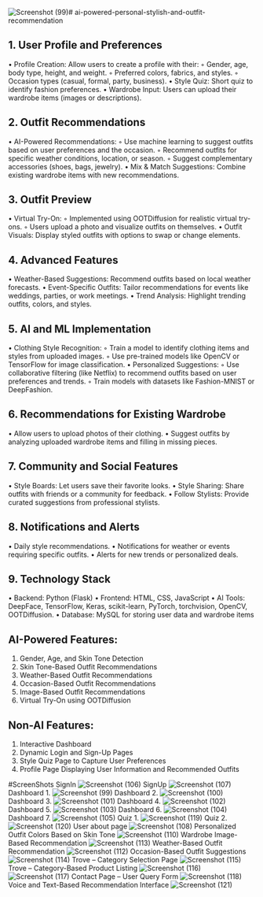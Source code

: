 ![Screenshot (99)](https://github.com/user-attachments/assets/f14c77a2-d7da-4922-8655-9eaf4988b4c1)# ai-powered-personal-stylish-and-outfit-recommendation

## 1. User Profile and Preferences 
• Profile Creation: Allow users to create a profile with 
their: 
◦ Gender, age, body type, height, and weight. 
◦ Preferred colors, fabrics, and styles. 
◦ Occasion types (casual, formal, party, business). 
• Style Quiz: Short quiz to identify fashion preferences. 
• Wardrobe Input: Users can upload their wardrobe 
items (images or descriptions). 
## 2. Outfit Recommendations 
• AI-Powered Recommendations: 
◦ Use machine learning to suggest outfits based on 
user preferences and the occasion. 
◦ Recommend outfits for specific weather 
conditions, location, or season. 
◦ Suggest complementary accessories (shoes, bags, 
jewelry). 
• Mix & Match Suggestions: Combine existing 
wardrobe items with new recommendations. 
## 3. Outfit Preview 
• Virtual Try-On: 
◦ Implemented using OOTDiffusion for realistic 
virtual try-ons. 
◦ Users upload a photo and visualize outfits on 
themselves. 
• Outfit Visuals: Display styled outfits with options to 
swap or change elements. 
## 4. Advanced Features 
• Weather-Based Suggestions: Recommend outfits 
based on local weather forecasts. 
• Event-Specific Outfits: Tailor recommendations for 
events like weddings, parties, or work meetings. 
• Trend Analysis: Highlight trending outfits, colors, and 
styles. 
## 5. AI and ML Implementation 
• Clothing Style Recognition: 
◦ Train a model to identify clothing items and styles 
from uploaded images. 
◦ Use pre-trained models like OpenCV or 
TensorFlow for image classification. 
• Personalized Suggestions: 
◦ Use collaborative filtering (like Netflix) to 
recommend outfits based on user preferences and 
trends. 
◦ Train models with datasets like Fashion-MNIST or 
DeepFashion. 
## 6. Recommendations for Existing Wardrobe 
• Allow users to upload photos of their clothing. 
• Suggest outfits by analyzing uploaded wardrobe items 
and filling in missing pieces. 
## 7. Community and Social Features 
• Style Boards: Let users save their favorite looks. 
• Style Sharing: Share outfits with friends or a 
community for feedback. 
• Follow Stylists: Provide curated suggestions from 
professional stylists. 
## 8. Notifications and Alerts 
• Daily style recommendations. 
• Notifications for weather or events requiring specific 
outfits. 
• Alerts for new trends or personalized deals. 
## 9. Technology Stack 
• Backend: Python (Flask) 
• Frontend: HTML, CSS, JavaScript 
• AI Tools: DeepFace, TensorFlow, Keras, scikit-learn, 
PyTorch, torchvision, OpenCV, OOTDiffusion. 
• Database: MySQL for storing user data and wardrobe 
items

## AI-Powered Features:
1. Gender, Age, and Skin Tone Detection
2. Skin Tone-Based Outfit Recommendations
3. Weather-Based Outfit Recommendations
4. Occasion-Based Outfit Recommendations
5. Image-Based Outfit Recommendations
6. Virtual Try-On using OOTDiffusion

## Non-AI Features:
1. Interactive Dashboard
2. Dynamic Login and Sign-Up Pages
3. Style Quiz Page to Capture User Preferences
4. Profile Page Displaying User Information and Recommended Outfits

#ScreenShots
SignIn ![Screenshot (106)](https://github.com/user-attachments/assets/ff69b191-4707-44af-ba0f-bccd3d41c9a2)
SignUp ![Screenshot (107)](https://github.com/user-attachments/assets/ae18accc-2bfe-4cb2-9254-6d9d064a57a1)
Dashboard 1. ![Screenshot (99)](https://github.com/user-attachments/assets/cb3728f4-6e60-445c-a8c7-1f195af5c802)
Dashboard 2. ![Screenshot (100)](https://github.com/user-attachments/assets/62aa25eb-f8bb-4327-b142-327caf07b1aa)
Dashboard 3. ![Screenshot (101)](https://github.com/user-attachments/assets/f7e7d462-44c0-4123-a927-a9a38a27a9e2)
Dashboard 4. ![Screenshot (102)](https://github.com/user-attachments/assets/c9d0d1e7-dddc-4d2b-85c9-a280037a36b7)
Dashboard 5. ![Screenshot (103)](https://github.com/user-attachments/assets/561caacb-2821-4fb1-8876-9cecca3fee4b)
Dashboard 6. ![Screenshot (104)](https://github.com/user-attachments/assets/5e0eaa07-9218-4617-a1bf-177623cfcb53)
Dashboard 7. ![Screenshot (105)](https://github.com/user-attachments/assets/1c358b5f-420d-4cef-aeae-555382b08454)
Quiz 1. ![Screenshot (119)](https://github.com/user-attachments/assets/eac7072f-e1c2-45a8-a386-28ef4c7cf2e3)
Quiz 2. ![Screenshot (120)](https://github.com/user-attachments/assets/e8dcf519-68cf-47e3-aca7-d9ca9cc6f817)
User about page ![Screenshot (108)](https://github.com/user-attachments/assets/2482dc75-7877-4efb-a905-99d9ff769cee)
Personalized Outfit Colors Based on Skin Tone ![Screenshot (110)](https://github.com/user-attachments/assets/9f0800f9-e111-4fbf-ba1d-76d4af63dde6)
Wardrobe Image-Based Recommendation ![Screenshot (113)](https://github.com/user-attachments/assets/08d60beb-1d72-4422-ae17-135dfa1a9e14)
Weather-Based Outfit Recommendation ![Screenshot (112)](https://github.com/user-attachments/assets/a5847187-b486-42ab-a5fd-d2923153c840)
Occasion-Based Outfit Suggestions ![Screenshot (114)](https://github.com/user-attachments/assets/f34ab91c-65bb-426e-b689-dda066131ce4)
Trove – Category Selection Page ![Screenshot (115)](https://github.com/user-attachments/assets/63b03fd0-cd11-431b-b4f2-94348cd250ed)
Trove – Category-Based Product Listing ![Screenshot (116)](https://github.com/user-attachments/assets/18ee7736-efb6-4d88-894c-e0ee3b788553)
![Screenshot (117)](https://github.com/user-attachments/assets/e2f0306d-b50f-4bf4-9ec0-877d4dbd2b42)
Contact Page – User Query Form ![Screenshot (118)](https://github.com/user-attachments/assets/9e868cf5-4916-4c5a-90b2-d2e95c3c5bf8)
Voice and Text-Based Recommendation Interface ![Screenshot (121)](https://github.com/user-attachments/assets/8474101c-a385-4347-b21c-31c0ef129eb4)



